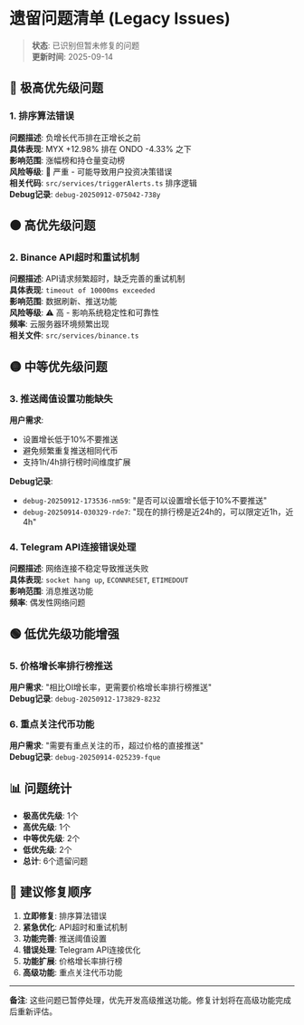 # 遗留问题清单 (Legacy Issues)

> **状态**: 已识别但暂未修复的问题  
> **更新时间**: 2025-09-14

## 🔴 极高优先级问题

### 1. 排序算法错误
**问题描述**: 负增长代币排在正增长之前  
**具体表现**: MYX +12.98% 排在 ONDO -4.33% 之下  
**影响范围**: 涨幅榜和持仓量变动榜  
**风险等级**: 🚨 严重 - 可能导致用户投资决策错误  
**相关代码**: `src/services/triggerAlerts.ts` 排序逻辑  
**Debug记录**: `debug-20250912-075042-738y`

## 🟠 高优先级问题

### 2. Binance API超时和重试机制
**问题描述**: API请求频繁超时，缺乏完善的重试机制  
**具体表现**: `timeout of 10000ms exceeded`  
**影响范围**: 数据刷新、推送功能  
**风险等级**: ⚠️ 高 - 影响系统稳定性和可靠性  
**频率**: 云服务器环境频繁出现  
**相关文件**: `src/services/binance.ts`

## 🟡 中等优先级问题

### 3. 推送阈值设置功能缺失
**用户需求**:
- 设置增长低于10%不要推送
- 避免频繁重复推送相同代币
- 支持1h/4h排行榜时间维度扩展

**Debug记录**: 
- `debug-20250912-173536-nm59`: "是否可以设置增长低于10%不要推送"
- `debug-20250914-030329-rde7`: "现在的排行榜是近24h的，可以限定近1h，近4h"

### 4. Telegram API连接错误处理
**问题描述**: 网络连接不稳定导致推送失败  
**具体表现**: `socket hang up`, `ECONNRESET`, `ETIMEDOUT`  
**影响范围**: 消息推送功能  
**频率**: 偶发性网络问题

## 🟢 低优先级功能增强

### 5. 价格增长率排行榜推送
**用户需求**: "相比OI增长率，更需要价格增长率排行榜推送"  
**Debug记录**: `debug-20250912-173829-8232`

### 6. 重点关注代币功能
**用户需求**: "需要有重点关注的币，超过价格的直接推送"  
**Debug记录**: `debug-20250914-025239-fque`

## 📊 问题统计

- **极高优先级**: 1个
- **高优先级**: 1个  
- **中等优先级**: 2个
- **低优先级**: 2个
- **总计**: 6个遗留问题

## 🎯 建议修复顺序

1. **立即修复**: 排序算法错误
2. **紧急优化**: API超时和重试机制
3. **功能完善**: 推送阈值设置
4. **错误处理**: Telegram API连接优化
5. **功能扩展**: 价格增长率排行榜
6. **高级功能**: 重点关注代币功能

---

**备注**: 这些问题已暂停处理，优先开发高级推送功能。修复计划将在高级功能完成后重新评估。